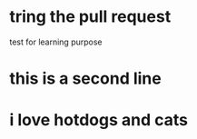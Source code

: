 # tring the pull request
test for learning purpose
# this is a second line
# i love hotdogs and cats
